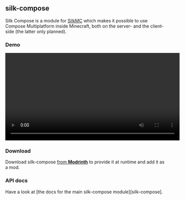 ## silk-compose

Silk Compose is a module for [SilkMC](https://github.com/SilkMC/silk) which makes it possible to use Compose
Multiplatform inside Minecraft, both on the server- and the client-side (the latter only planned).

### Demo

<video controls width="550">
    <source src="https://user-images.githubusercontent.com/52456572/175792435-1a7f0e30-76cc-4739-87dc-0ec8ed222d4a.mp4"
            type="video/mp4">
    Sorry, your browser doesn't support embedded videos.
</video>

### Download

Download silk-compose [from **Modrinth**](https://modrinth.com/mod/silk-compose) to provide it at runtime and add it as
a mod.

### API docs

Have a look at [the docs for the main silk-compose module][silk-compose].
